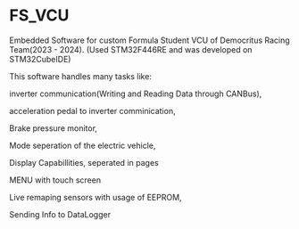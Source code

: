 # FS_VCU
Embedded Software for custom Formula Student VCU of Democritus Racing Team(2023 - 2024).
(Used STM32F446RE and was developed on STM32CubeIDE)


This software handles many tasks like:

inverter communication(Writing and Reading Data through CANBus), 

acceleration pedal to inverter comminication,

Brake pressure monitor,

Mode seperation of the electric vehicle,

Display Capabillities, seperated in pages

MENU with touch screen

Live remaping sensors with usage of EEPROM,

Sending Info to DataLogger




